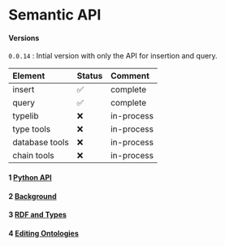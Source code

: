 
# Semantic API

#### Versions

```0.0.14``` : Intial version with only the API for insertion and query.

| Element | Status | Comment |
|:--- |:--- |:--- |
| insert  | ✅ | complete |
| query  | ✅ | complete |
| typelib |   ❌  | in-process |
| type tools | ❌ | in-process |
| database tools | ❌ | in-process |
| chain tools  | ❌ | in-process | 


#### 1 [Python API](python-api.md#python-api-concept)

#### 2 [Background](background.md)

#### 3 [RDF and Types](rdf-and-types.md)

#### 4 [Editing Ontologies](editing-ontologies.md)




